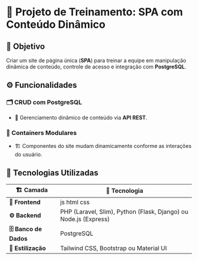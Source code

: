 # **🚀 Projeto de Treinamento: SPA com Conteúdo Dinâmico**

## **🎯 Objetivo**  
Criar um site de página única (**SPA**) para treinar a equipe em manipulação dinâmica de conteúdo, controle de acesso e integração com **PostgreSQL**.

## **⚙️ Funcionalidades**  

### **🗂️ CRUD com PostgreSQL**  
- 🔄 Gerenciamento dinâmico de conteúdo via **API REST**.  

### **🧩 Containers Modulares**  
- 🏗️ Componentes do site mudam dinamicamente conforme as interações do usuário.  

## **🚀 Tecnologias Utilizadas**  

<table>
  <thead>
    <tr>
      <th>🏗️ Camada</th>
      <th>🔧 Tecnologia</th>
    </tr>
  </thead>
  <tbody>
    <tr>
      <td><b>🎨 Frontend</b></td>
      <td>js html css</td>
    </tr>
    <tr>
      <td><b>⚙️ Backend</b></td>
      <td>PHP (Laravel, Slim), Python (Flask, Django) ou Node.js (Express)</td>
    </tr>
    <tr>
      <td><b>🗄️ Banco de Dados</b></td>
      <td>PostgreSQL</td>
    </tr>
    <tr>
      <td><b>🎨 Estilização</b></td>
      <td>Tailwind CSS, Bootstrap ou Material UI</td>
    </tr>
  </tbody>
</table>
